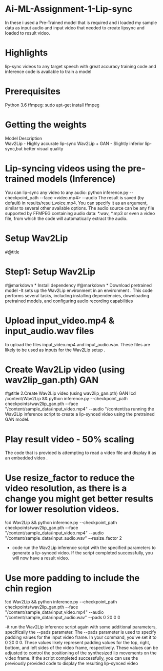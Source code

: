 # Ai-ML-Assignment-1-Lip-sync
In these i used a Pre-Trained model that is required and i loaded my sample data as input audio and input video that needed to create lipsync and loaded to result video.
# Highlights
lip-sync videos to any target speech with great accuracy
training code and inference code is available to train a model
# Prerequisites
Python 3.6
ffmpeg: sudo apt-get install ffmpeg
# Getting the weights
Model               Description            
Wav2Lip             - Highly accurate lip-sync
Wav2Lip + GAN        - Slightly inferior lip-sync,but better visual quality
# Lip-syncing videos using the pre-trained models (Inference)
You can lip-sync any video to any audio:
python inference.py --checkpoint_path <ckpt> --face <video.mp4> --audio <an-audio-source> 
The result is saved (by default) in results/result_voice.mp4. You can specify it as an argument, similar to several other available options. The audio source can be any file supported by FFMPEG containing audio data: *.wav, *.mp3 or even a video file, from which the code will automatically extract the audio.
# Setup Wav2Lip
#@title <h1>Step1: Setup Wav2Lip</h1>
#@markdown * Install dependency
#@markdown * Download pretrained model
-It sets up the Wav2Lip environment in an environment . This code performs several tasks, including installing dependencies, downloading pretrained models, and configuring audio recording capabilities
# Upload input_video.mp4 & input_audio.wav files
to upload the files input_video.mp4 and input_audio.wav. These files are likely to be used as inputs for the Wav2Lip setup .
# Create Wav2Lip video (using wav2lip_gan.pth) GAN
 #@title 2.Create Wav2Lip video (using wav2lip_gan.pth) GAN
!cd /content/Wav2Lip && python inference.py --checkpoint_path checkpoints/wav2lip_gan.pth --face "/content/sample_data/input_video.mp4" --audio "/content/sa
running the Wav2Lip inference script to create a lip-synced video using the pretrained GAN model.
# Play result video - 50% scaling
The code that is provided is attempting to read a video file and display it as an embedded video .
# Use resize_factor to reduce the video resolution, as there is a change you might get better results for lower resolution videos.
!cd Wav2Lip && python inference.py --checkpoint_path checkpoints/wav2lip_gan.pth --face "/content/sample_data/input_video.mp4" --audio "/content/sample_data/input_audio.wav" --resize_factor 2
- code run the Wav2Lip inference script with the specified parameters to generate a lip-synced video. If the script completed successfully, you will now have a result video.
 # Use more padding to include the chin region
 !cd Wav2Lip && python inference.py --checkpoint_path checkpoints/wav2lip_gan.pth --face "/content/sample_data/input_video.mp4" --audio "/content/sample_data/input_audio.wav" --pads 0 20 0 0
 
 -it run the Wav2Lip inference script again with some additional parameters, specifically the --pads parameter. The --pads parameter is used to specify padding values for the input video frame. In your command, you've set it to 0 20 0 0.
These values likely represent padding values for the top, right, bottom, and left sides of the video frame, respectively. These values can be adjusted to control the positioning of the synthesized lip movements on the video frame.
If the script completed successfully, you can use the previously provided code to display the resulting lip-synced video 
